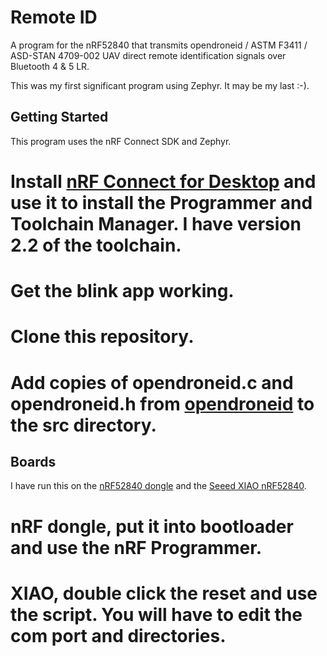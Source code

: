 # Remote ID

A program for the nRF52840 that transmits opendroneid / ASTM F3411 / ASD-STAN 4709-002 UAV direct remote identification signals over Bluetooth 4 & 5 LR. 

This was my first significant program using Zephyr. It may be my last :-).

## Getting Started

This program uses the nRF Connect SDK and Zephyr.

  # Install [nRF Connect for Desktop](https://www.nordicsemi.com/Products/Development-tools/nrf-connect-for-desktop) and use it to install the Programmer and Toolchain Manager. I have version 2.2 of the toolchain.
  # Get the blink app working.
  # Clone this repository.
  # Add copies of opendroneid.c and opendroneid.h from [opendroneid](https://github.com/opendroneid/opendroneid-core-c/tree/master/libopendroneid) to the src directory.

## Boards

I have run this on the [nRF52840 dongle](https://www.nordicsemi.com/Products/Development-hardware/nrf52840-dongle) and the [Seeed XIAO nRF52840](https://www.seeedstudio.com/Seeed-XIAO-BLE-nRF52840-p-5201.html).

  # nRF dongle, put it into bootloader and use the nRF Programmer.
  # XIAO, double click the reset and use the script. You will have to edit the com port and directories.








